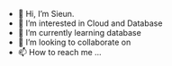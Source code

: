 - 👋 Hi, I’m Sieun.
- 👀 I’m interested in Cloud and Database
- 🌱 I’m currently learning database
- 💞️ I’m looking to collaborate on 
- 📫 How to reach me ...

<!---
eun07/eun07 is a ✨ special ✨ repository because its `README.md` (this file) appears on your GitHub profile.
You can click the Preview link to take a look at your changes.
--->
